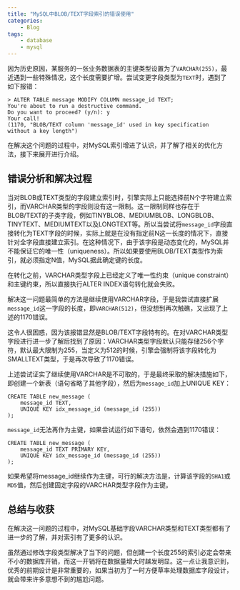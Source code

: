 ```yaml
---
title: "MySQL中BLOB/TEXT字段索引的错误使用"
categories:
    - Blog
tags:
    - database
    - mysql
---
```



因为历史原因，某服务的一张业务数据表的主键类型设置为了`VARCHAR(255)`，最近遇到一些特殊情况，这个长度需要扩增。尝试变更字段类型为`TEXT`时，遇到了如下报错：

```
> ALTER TABLE message MODIFY COLUMN message_id TEXT;
You're about to run a destructive command.
Do you want to proceed? (y/n): y
Your call!
(1170, "BLOB/TEXT column 'message_id' used in key specification without a key length")
```

在解决这个问题的过程中，对MySQL索引增进了认识，并了解了相关的优化方法，接下来展开进行介绍。


## 错误分析和解决过程

当对BLOB或TEXT类型的字段建立索引时，引擎实际上只能选择前N个字符建立索引，而VARCHAR类型的字段则没有这一限制。这一限制同样也存在于BLOB/TEXT的子类字段，例如TINYBLOB、MEDIUMBLOB、LONGBLOB、TINYTEXT、MEDIUMTEXT以及LONGTEXT等。所以当尝试将`message_id`字段直接转化为TEXT字段的时候，实际上就是在没有指定前N这一长度的情况下，直接针对全字段直接建立索引。在这种情况下，由于该字段是动态变化的，MySQL并不能保证它的唯一性（uniqueness）。所以如果要使用BLOB/TEXT类型作为索引，就必须指定N值，MySQL据此确定键的长度。

在转化之前，VARCHAR类型字段上已经定义了唯一性约束（unique constraint）和主键约束，所以直接执行ALTER INDEX语句转化就会失败。

解决这一问题最简单的方法是继续使用VARCHAR字段，于是我尝试直接扩展`message_id`这一字段的长度，即`VARCHAR(512)`，但没想到再次触礁，又出现了上述的1170错误。

这令人很困惑，因为该报错显然是BLOB/TEXT字段特有的。在对VARCHAR类型字段进行进一步了解后找到了原因：VARCHAR类型字段默认只能存储256个字符，默认最大限制为255，当定义为512的时候，引擎会强制将该字段转化为SMALLTEXT类型，于是再次导致了1170错误。

上述尝试证实了继续使用VARCHAR是不可取的，于是最终采取的解决措施如下，即创建一个新表（语句省略了其他字段），然后为`message_id`加上UNIQUE KEY：

```mysql
CREATE TABLE new_message (
    message_id TEXT,
    UNIQUE KEY idx_message_id (message_id (255))
);
```

`message_id`无法再作为主键，如果尝试运行如下语句，依然会遇到1170错误：

```mysql
CREATE TABLE new_message (
    message_id TEXT PRIMARY KEY,
    UNIQUE KEY idx_message_id (message_id (255))
);
```

如果希望将message_id继续作为主键，可行的解决方法是，计算该字段的`SHA1`或`MD5`值，然后创建固定字段的VARCHAR类型字段作为主键。

## 总结与收获

在解决这一问题的过程中，对MySQL基础字段VARCHAR类型和TEXT类型都有了进一步的了解，并对索引有了更多的认识。

虽然通过修改字段类型解决了当下的问题，但创建一个长度255的索引必定会带来不小的数据库开销，而这一开销将在数据量增大时越发明显。这一点让我意识到，优秀的前期设计是非常重要的，如果当初为了一时方便草率处理数据库字段设计，就会带来许多意想不到的尴尬问题。
